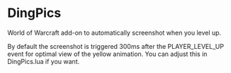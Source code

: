 # DingPics

World of Warcraft add-on to automatically screenshot when you level up.

By default the screenshot is triggered 300ms after the PLAYER_LEVEL_UP event for optimal view of the yellow animation. You can adjust this in DingPics.lua if you want.
